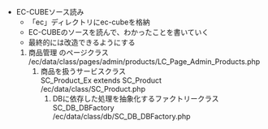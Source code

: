 ﻿* EC-CUBEソース読み
	- 「ec」ディレクトリにec-cubeを格納
	- EC-CUBEのソースを読んで、わかったことを書いていく
	- 最終的には改造できるようにする
	1. 商品管理 のページクラス
	 /ec/data/class/pages/admin/products/LC_Page_Admin_Products.php
		1. 商品を扱うサービスクラス<br />
			SC_Product_Ex extends SC_Product<br />
		 /ec/data/class/SC_Product.php<br />
			1. DBに依存した処理を抽象化するファクトリークラス<br />
		 	SC_DB_DBFactory<br />
			/ec/data/class/db/SC_DB_DBFactory.php<br />
